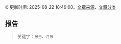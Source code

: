 :alarm_clock: 更新时间: 2025-08-22 18:49:00。[文章来源](/README.md)、[文章分类](/TAGS.md)

## 报告


> 关键字：`报告`、`月报`



